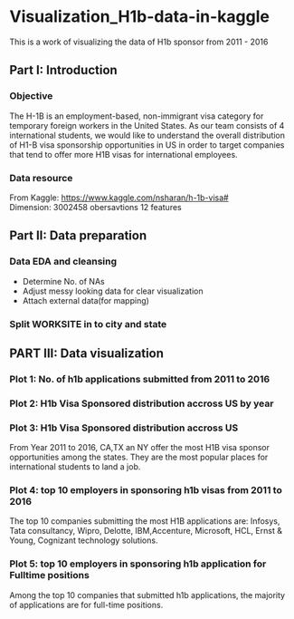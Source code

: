# Visualization_H1b-data-in-kaggle
This is a work of visualizing the data of H1b sponsor from 2011 - 2016 

## Part I: Introduction
### Objective
The H-1B is an employment-based, non-immigrant visa category for temporary foreign workers in the United States. As our team consists of 4 international students, we would like to understand the overall distribution of H1-B visa sponsorship opportunities in US in order to target companies that tend to offer more H1B visas for international employees.

### Data resource
From Kaggle: https://www.kaggle.com/nsharan/h-1b-visa#  
Dimension: 3002458 obersavtions 12 features  

## Part II: Data preparation

### Data EDA and cleansing

* Determine No. of NAs
* Adjust messy looking data for clear visualization
* Attach external data(for mapping)

### Split WORKSITE in to city and state


## PART III: Data visualization
### Plot 1: No. of h1b applications submitted from 2011 to 2016


### Plot 2: H1b Visa Sponsored distribution accross US by year

### Plot 3: H1b Visa Sponsored distribution accross US
From Year 2011 to 2016, CA,TX an NY offer the most H1B visa sponsor opportunities among the states. They are the most popular places for international students to land a job.

### Plot 4: top 10 employers in sponsoring h1b visas from 2011 to 2016
The top 10 companies submitting the most H1B applications are: Infosys, Tata consultancy, Wipro, Delotte, IBM,Accenture, Microsoft, HCL, Ernst & Young, Cognizant technology solutions.

### Plot 5: top 10 employers in sponsoring h1b application for Fulltime positions
Among the top 10 companies that submitted h1b applications, the majority of applications are for full-time positions.
